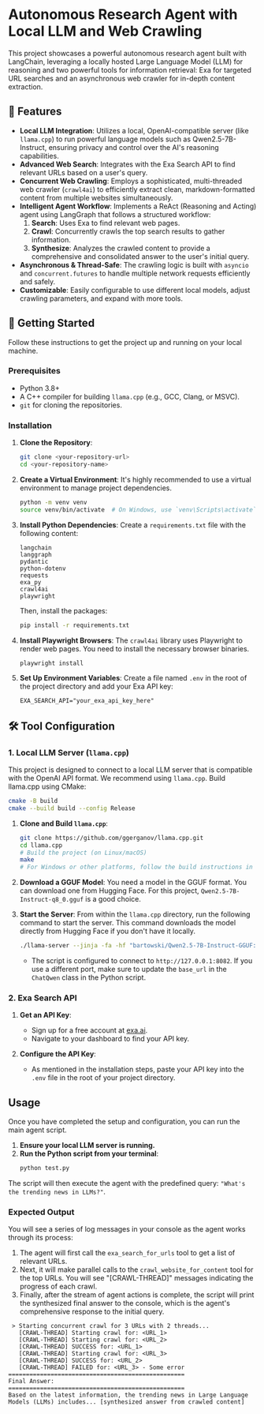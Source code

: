 # Autonomous Research Agent with Local LLM and Web Crawling

This project showcases a powerful autonomous research agent built with LangChain, leveraging a locally hosted Large Language Model (LLM) for reasoning and two powerful tools for information retrieval: Exa for targeted URL searches and an asynchronous web crawler for in-depth content extraction.

## 🌟 Features

- **Local LLM Integration**: Utilizes a local, OpenAI-compatible server (like `llama.cpp`) to run powerful language models such as Qwen2.5-7B-Instruct, ensuring privacy and control over the AI's reasoning capabilities.
- **Advanced Web Search**: Integrates with the Exa Search API to find relevant URLs based on a user's query.
- **Concurrent Web Crawling**: Employs a sophisticated, multi-threaded web crawler (`crawl4ai`) to efficiently extract clean, markdown-formatted content from multiple websites simultaneously.
- **Intelligent Agent Workflow**: Implements a ReAct (Reasoning and Acting) agent using LangGraph that follows a structured workflow:
    1.  **Search**: Uses Exa to find relevant web pages.
    2.  **Crawl**: Concurrently crawls the top search results to gather information.
    3.  **Synthesize**: Analyzes the crawled content to provide a comprehensive and consolidated answer to the user's initial query.
- **Asynchronous & Thread-Safe**: The crawling logic is built with `asyncio` and `concurrent.futures` to handle multiple network requests efficiently and safely.
- **Customizable**: Easily configurable to use different local models, adjust crawling parameters, and expand with more tools.

## 🚀 Getting Started

Follow these instructions to get the project up and running on your local machine.

### Prerequisites

-   Python 3.8+
-   A C++ compiler for building `llama.cpp` (e.g., GCC, Clang, or MSVC).
-   `git` for cloning the repositories.

### Installation

1.  **Clone the Repository**:
    ```bash
    git clone <your-repository-url>
    cd <your-repository-name>
    ```

2.  **Create a Virtual Environment**:
    It's highly recommended to use a virtual environment to manage project dependencies.
    ```bash
    python -m venv venv
    source venv/bin/activate  # On Windows, use `venv\Scripts\activate`
    ```

3.  **Install Python Dependencies**:
    Create a `requirements.txt` file with the following content:

    ```
    langchain
    langgraph
    pydantic
    python-dotenv
    requests
    exa_py
    crawl4ai
    playwright
    ```

    Then, install the packages:
    ```bash
    pip install -r requirements.txt
    ```

4.  **Install Playwright Browsers**:
    The `crawl4ai` library uses Playwright to render web pages. You need to install the necessary browser binaries.
    ```bash
    playwright install
    ```

5.  **Set Up Environment Variables**:
    Create a file named `.env` in the root of the project directory and add your Exa API key:
    ```
    EXA_SEARCH_API="your_exa_api_key_here"
    ```

## 🛠️ Tool Configuration

### 1. Local LLM Server (`llama.cpp`)

This project is designed to connect to a local LLM server that is compatible with the OpenAI API format. We recommend using `llama.cpp`.
Build llama.cpp using CMake:

```bash
cmake -B build
cmake --build build --config Release
```
1.  **Clone and Build `llama.cpp`**:
    ```bash
    git clone https://github.com/ggerganov/llama.cpp.git
    cd llama.cpp
    # Build the project (on Linux/macOS)
    make
    # For Windows or other platforms, follow the build instructions in the llama.cpp repository.
    ```

2.  **Download a GGUF Model**:
    You need a model in the GGUF format. You can download one from Hugging Face. For this project, `Qwen2.5-7B-Instruct-q8_0.gguf` is a good choice.

3.  **Start the Server**:
    From within the `llama.cpp` directory, run the following command to start the server. This command downloads the model directly from Hugging Face if you don't have it locally.

    ```bash
    ./llama-server --jinja -fa -hf "bartowski/Qwen2.5-7B-Instruct-GGUF:Q4_K_M" --chat-template-file "\llama.cpp\models\templates\Qwen-Qwen2.5-7B-Instruct.jinja" --port 8082
    ```
    *   The script is configured to connect to `http://127.0.0.1:8082`. If you use a different port, make sure to update the `base_url` in the `ChatQwen` class in the Python script.

### 2. Exa Search API

1.  **Get an API Key**:
    -   Sign up for a free account at [exa.ai](https://exa.ai).
    -   Navigate to your dashboard to find your API key.

2.  **Configure the API Key**:
    -   As mentioned in the installation steps, paste your API key into the `.env` file in the root of your project directory.

## Usage

Once you have completed the setup and configuration, you can run the main agent script.

1.  **Ensure your local LLM server is running.**
2.  **Run the Python script from your terminal**:
    ```bash
    python test.py
    ```

The script will then execute the agent with the predefined query: `"What's the trending news in LLMs?"`.

### Expected Output

You will see a series of log messages in your console as the agent works through its process:

1.  The agent will first call the `exa_search_for_urls` tool to get a list of relevant URLs.
2.  Next, it will make parallel calls to the `crawl_website_for_content` tool for the top URLs. You will see "[CRAWL-THREAD]" messages indicating the progress of each crawl.
3.  Finally, after the stream of agent actions is complete, the script will print the synthesized final answer to the console, which is the agent's comprehensive response to the initial query.

```
 > Starting concurrent crawl for 3 URLs with 2 threads...
   [CRAWL-THREAD] Starting crawl for: <URL_1>
   [CRAWL-THREAD] Starting crawl for: <URL_2>
   [CRAWL-THREAD] SUCCESS for: <URL_1>
   [CRAWL-THREAD] Starting crawl for: <URL_3>
   [CRAWL-THREAD] SUCCESS for: <URL_2>
   [CRAWL-THREAD] FAILED for: <URL_3> - Some error
==================================================
Final Answer:
==================================================
Based on the latest information, the trending news in Large Language Models (LLMs) includes... [synthesized answer from crawled content]

```
